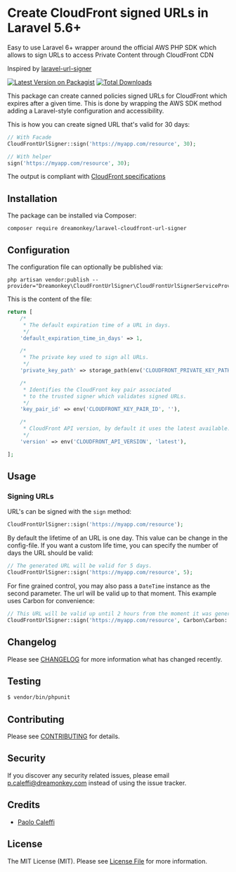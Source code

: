 # Create CloudFront signed URLs in Laravel 5.6+

Easy to use Laravel 6+ wrapper around the official AWS PHP SDK which allows to sign URLs to access Private Content through CloudFront CDN

Inspired by [laravel-url-signer](https://github.com/spatie/laravel-url-signer)

[![Latest Version on Packagist](https://img.shields.io/packagist/v/dreamonkey/laravel-cloudfront-url-signer.svg?style=flat-square)](https://packagist.org/packages/dreamonkey/laravel-cloudfront-url-signer)
[![Total Downloads](https://img.shields.io/packagist/dt/dreamonkey/laravel-cloudfront-url-signer.svg?style=flat-square)](https://packagist.org/packages/dreamonkey/laravel-cloudfront-url-signer)

This package can create canned policies signed URLs for CloudFront which expires after a given time. This is done by wrapping the AWS SDK method adding a Laravel-style configuration and accessibility.

This is how you can create signed URL that's valid for 30 days:

```php
// With Facade
CloudFrontUrlSigner::sign('https://myapp.com/resource', 30);

// With helper
sign('https://myapp.com/resource', 30);
```

The output is compliant with [CloudFront specifications](https://docs.aws.amazon.com/AmazonCloudFront/latest/DeveloperGuide/private-content-creating-signed-url-canned-policy.html)

## Installation

The package can be installed via Composer:

```
composer require dreamonkey/laravel-cloudfront-url-signer
```

## Configuration

The configuration file can optionally be published via:

```
php artisan vendor:publish --provider="Dreamonkey\CloudFrontUrlSigner\CloudFrontUrlSignerServiceProvider"
```

This is the content of the file:

```php
return [
    /*
     * The default expiration time of a URL in days.
     */
    'default_expiration_time_in_days' => 1,

    /*
     * The private key used to sign all URLs.
     */
    'private_key_path' => storage_path(env('CLOUDFRONT_PRIVATE_KEY_PATH', 'trusted-signer.pem')),

    /*
     * Identifies the CloudFront key pair associated
     * to the trusted signer which validates signed URLs.
     */
    'key_pair_id' => env('CLOUDFRONT_KEY_PAIR_ID', ''),

    /*
     * CloudFront API version, by default it uses the latest available.
     */
    'version' => env('CLOUDFRONT_API_VERSION', 'latest'),

];
```

## Usage

### Signing URLs

URL's can be signed with the `sign` method:

```php
CloudFrontUrlSigner::sign('https://myapp.com/resource');
```

By default the lifetime of an URL is one day. This value can be change in the config-file.
If you want a custom life time, you can specify the number of days the URL should be valid:

```php
// The generated URL will be valid for 5 days.
CloudFrontUrlSigner::sign('https://myapp.com/resource', 5);
```

For fine grained control, you may also pass a `DateTime` instance as the second parameter. The url
will be valid up to that moment. This example uses Carbon for convenience:

```php
// This URL will be valid up until 2 hours from the moment it was generated.
CloudFrontUrlSigner::sign('https://myapp.com/resource', Carbon\Carbon::now()->addHours(2) );
```

## Changelog

Please see [CHANGELOG](CHANGELOG.md) for more information what has changed recently.

## Testing

```bash
$ vendor/bin/phpunit
```

## Contributing

Please see [CONTRIBUTING](CONTRIBUTING.md) for details.

## Security

If you discover any security related issues, please email p.caleffi@dreamonkey.com instead of using the issue tracker.

## Credits

- [Paolo Caleffi](https://github.com/IlCallo)

## License

The MIT License (MIT). Please see [License File](LICENSE.md) for more information.
